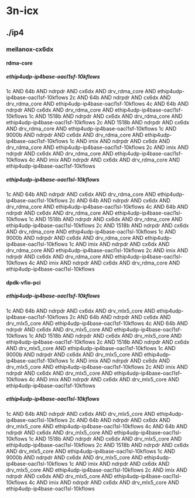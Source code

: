 # 3n-icx
## ./ip4
### mellanox-cx6dx
#### rdma-core
##### ethip4udp-ip4base-oacl1sf-10kflows
1c AND 64b AND ndrpdr AND cx6dx AND drv_rdma_core AND ethip4udp-ip4base-oacl1sf-10kflows
2c AND 64b AND ndrpdr AND cx6dx AND drv_rdma_core AND ethip4udp-ip4base-oacl1sf-10kflows
4c AND 64b AND ndrpdr AND cx6dx AND drv_rdma_core AND ethip4udp-ip4base-oacl1sf-10kflows
1c AND 1518b AND ndrpdr AND cx6dx AND drv_rdma_core AND ethip4udp-ip4base-oacl1sf-10kflows
2c AND 1518b AND ndrpdr AND cx6dx AND drv_rdma_core AND ethip4udp-ip4base-oacl1sf-10kflows
1c AND 9000b AND ndrpdr AND cx6dx AND drv_rdma_core AND ethip4udp-ip4base-oacl1sf-10kflows
1c AND imix AND ndrpdr AND cx6dx AND drv_rdma_core AND ethip4udp-ip4base-oacl1sf-10kflows
2c AND imix AND ndrpdr AND cx6dx AND drv_rdma_core AND ethip4udp-ip4base-oacl1sf-10kflows
4c AND imix AND ndrpdr AND cx6dx AND drv_rdma_core AND ethip4udp-ip4base-oacl1sf-10kflows
##### ethip4udp-ip4base-oacl1sl-10kflows
1c AND 64b AND ndrpdr AND cx6dx AND drv_rdma_core AND ethip4udp-ip4base-oacl1sl-10kflows
2c AND 64b AND ndrpdr AND cx6dx AND drv_rdma_core AND ethip4udp-ip4base-oacl1sl-10kflows
4c AND 64b AND ndrpdr AND cx6dx AND drv_rdma_core AND ethip4udp-ip4base-oacl1sl-10kflows
1c AND 1518b AND ndrpdr AND cx6dx AND drv_rdma_core AND ethip4udp-ip4base-oacl1sl-10kflows
2c AND 1518b AND ndrpdr AND cx6dx AND drv_rdma_core AND ethip4udp-ip4base-oacl1sl-10kflows
1c AND 9000b AND ndrpdr AND cx6dx AND drv_rdma_core AND ethip4udp-ip4base-oacl1sl-10kflows
1c AND imix AND ndrpdr AND cx6dx AND drv_rdma_core AND ethip4udp-ip4base-oacl1sl-10kflows
2c AND imix AND ndrpdr AND cx6dx AND drv_rdma_core AND ethip4udp-ip4base-oacl1sl-10kflows
4c AND imix AND ndrpdr AND cx6dx AND drv_rdma_core AND ethip4udp-ip4base-oacl1sl-10kflows
#### dpdk-vfio-pci
##### ethip4udp-ip4base-oacl1sf-10kflows
1c AND 64b AND ndrpdr AND cx6dx AND drv_mlx5_core AND ethip4udp-ip4base-oacl1sf-10kflows
2c AND 64b AND ndrpdr AND cx6dx AND drv_mlx5_core AND ethip4udp-ip4base-oacl1sf-10kflows
4c AND 64b AND ndrpdr AND cx6dx AND drv_mlx5_core AND ethip4udp-ip4base-oacl1sf-10kflows
1c AND 1518b AND ndrpdr AND cx6dx AND drv_mlx5_core AND ethip4udp-ip4base-oacl1sf-10kflows
2c AND 1518b AND ndrpdr AND cx6dx AND drv_mlx5_core AND ethip4udp-ip4base-oacl1sf-10kflows
1c AND 9000b AND ndrpdr AND cx6dx AND drv_mlx5_core AND ethip4udp-ip4base-oacl1sf-10kflows
1c AND imix AND ndrpdr AND cx6dx AND drv_mlx5_core AND ethip4udp-ip4base-oacl1sf-10kflows
2c AND imix AND ndrpdr AND cx6dx AND drv_mlx5_core AND ethip4udp-ip4base-oacl1sf-10kflows
4c AND imix AND ndrpdr AND cx6dx AND drv_mlx5_core AND ethip4udp-ip4base-oacl1sf-10kflows
##### ethip4udp-ip4base-oacl1sl-10kflows
1c AND 64b AND ndrpdr AND cx6dx AND drv_mlx5_core AND ethip4udp-ip4base-oacl1sl-10kflows
2c AND 64b AND ndrpdr AND cx6dx AND drv_mlx5_core AND ethip4udp-ip4base-oacl1sl-10kflows
4c AND 64b AND ndrpdr AND cx6dx AND drv_mlx5_core AND ethip4udp-ip4base-oacl1sl-10kflows
1c AND 1518b AND ndrpdr AND cx6dx AND drv_mlx5_core AND ethip4udp-ip4base-oacl1sl-10kflows
2c AND 1518b AND ndrpdr AND cx6dx AND drv_mlx5_core AND ethip4udp-ip4base-oacl1sl-10kflows
1c AND 9000b AND ndrpdr AND cx6dx AND drv_mlx5_core AND ethip4udp-ip4base-oacl1sl-10kflows
1c AND imix AND ndrpdr AND cx6dx AND drv_mlx5_core AND ethip4udp-ip4base-oacl1sl-10kflows
2c AND imix AND ndrpdr AND cx6dx AND drv_mlx5_core AND ethip4udp-ip4base-oacl1sl-10kflows
4c AND imix AND ndrpdr AND cx6dx AND drv_mlx5_core AND ethip4udp-ip4base-oacl1sl-10kflows